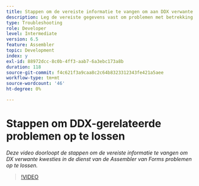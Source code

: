 ```yaml
---
title: Stappen om de vereiste informatie te vangen om aan DDX verwante kwesties problemen op te lossen
description: Leg de vereiste gegevens vast om problemen met betrekking tot de vergadering op te lossen
type: Troubleshooting
role: Developer
level: Intermediate
version: 6.5
feature: Assembler
topic: Development
index: y
exl-id: 88972dcc-8c0b-4ff3-aab7-6a3ebc173a8b
duration: 118
source-git-commit: f4c621f3a9caa8c2c64b8323312343fe421a5aee
workflow-type: tm+mt
source-wordcount: '46'
ht-degree: 0%

---
```


# Stappen om DDX-gerelateerde problemen op te lossen

*Deze video doorloopt de stappen om de vereiste informatie te vangen om DX verwante kwesties in de dienst van de Assembler van Forms problemen op te lossen.*

>[!VIDEO](https://video.tv.adobe.com/v/335517?quality=12&learn=on)
